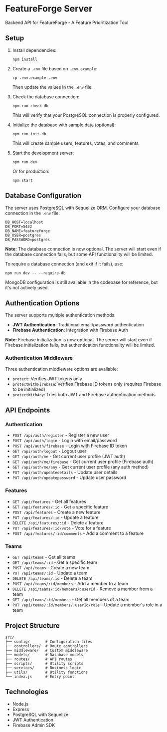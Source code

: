 # FeatureForge Server

Backend API for FeatureForge - A Feature Prioritization Tool

## Setup

1. Install dependencies:
   ```
   npm install
   ```

2. Create a `.env` file based on `.env.example`:
   ```
   cp .env.example .env
   ```
   Then update the values in the `.env` file.

3. Check the database connection:
   ```
   npm run check-db
   ```
   This will verify that your PostgreSQL connection is properly configured.

4. Initialize the database with sample data (optional):
   ```
   npm run init-db
   ```
   This will create sample users, features, votes, and comments.

5. Start the development server:
   ```
   npm run dev
   ```
   Or for production:
   ```
   npm start
   ```

## Database Configuration

The server uses PostgreSQL with Sequelize ORM. Configure your database connection in the `.env` file:

```
DB_HOST=localhost
DB_PORT=5432
DB_NAME=featureforge
DB_USER=postgres
DB_PASSWORD=postgres
```

**Note:** The database connection is now optional. The server will start even if the database connection fails, but some API functionality will be limited.

To require a database connection (and exit if it fails), use:
```
npm run dev -- --require-db
```

MongoDB configuration is still available in the codebase for reference, but it's not actively used.

## Authentication Options

The server supports multiple authentication methods:

- **JWT Authentication**: Traditional email/password authentication
- **Firebase Authentication**: Integration with Firebase Auth

**Note:** Firebase initialization is now optional. The server will start even if Firebase initialization fails, but authentication functionality will be limited.

### Authentication Middleware

Three authentication middleware options are available:

- `protect`: Verifies JWT tokens only
- `protectWithFirebase`: Verifies Firebase ID tokens only (requires Firebase to be initialized)
- `protectWithAny`: Tries both JWT and Firebase authentication methods

## API Endpoints

### Authentication

- `POST /api/auth/register` - Register a new user
- `POST /api/auth/login` - Login with email/password
- `POST /api/auth/firebase` - Login with Firebase ID token
- `GET /api/auth/logout` - Logout user
- `GET /api/auth/me` - Get current user profile (JWT auth)
- `GET /api/auth/me/firebase` - Get current user profile (Firebase auth)
- `GET /api/auth/me/any` - Get current user profile (any auth method)
- `PUT /api/auth/updatedetails` - Update user details
- `PUT /api/auth/updatepassword` - Update user password

### Features

- `GET /api/features` - Get all features
- `GET /api/features/:id` - Get a specific feature
- `POST /api/features` - Create a new feature
- `PUT /api/features/:id` - Update a feature
- `DELETE /api/features/:id` - Delete a feature
- `PUT /api/features/:id/vote` - Vote for a feature
- `POST /api/features/:id/comments` - Add a comment to a feature

### Teams

- `GET /api/teams` - Get all teams
- `GET /api/teams/:id` - Get a specific team
- `POST /api/teams` - Create a new team
- `PUT /api/teams/:id` - Update a team
- `DELETE /api/teams/:id` - Delete a team
- `POST /api/teams/:id/members` - Add a member to a team
- `DELETE /api/teams/:id/members/:userId` - Remove a member from a team
- `GET /api/teams/:id/members` - Get all members of a team
- `PUT /api/teams/:id/members/:userId/role` - Update a member's role in a team

## Project Structure

```
src/
├── config/       # Configuration files
├── controllers/  # Route controllers
├── middleware/   # Custom middleware
├── models/       # Database models
├── routes/       # API routes
├── scripts/      # Utility scripts
├── services/     # Business logic
├── utils/        # Utility functions
└── index.js      # Entry point
```

## Technologies

- Node.js
- Express
- PostgreSQL with Sequelize
- JWT Authentication
- Firebase Admin SDK 